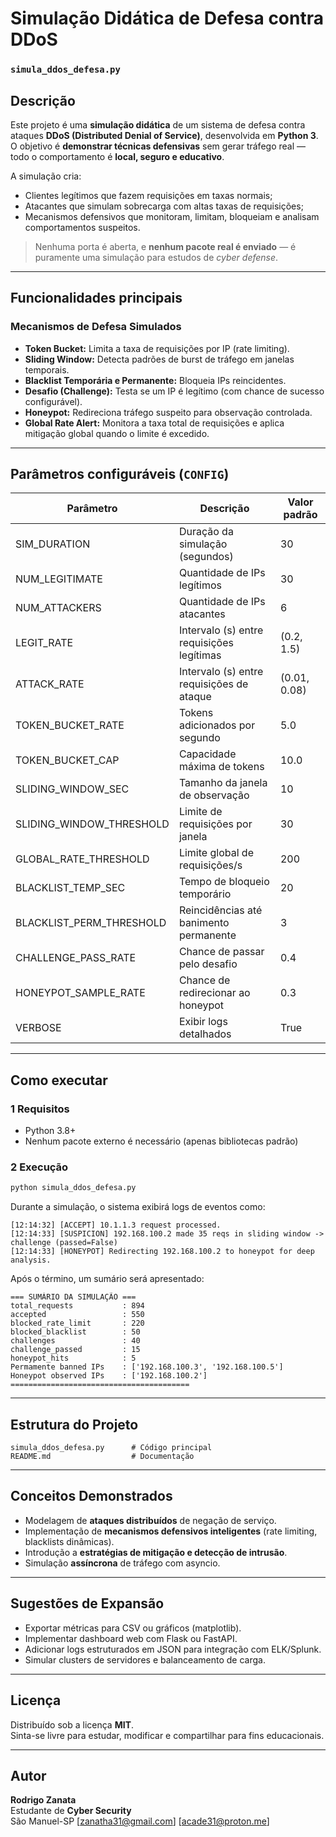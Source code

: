 #  Simulação Didática de Defesa contra DDoS
### `simula_ddos_defesa.py`

##  Descrição

Este projeto é uma **simulação didática** de um sistema de defesa contra ataques **DDoS (Distributed Denial of Service)**, desenvolvida em **Python 3**.  
O objetivo é **demonstrar técnicas defensivas** sem gerar tráfego real — todo o comportamento é **local, seguro e educativo**.

A simulação cria:
- Clientes legítimos que fazem requisições em taxas normais;
- Atacantes que simulam sobrecarga com altas taxas de requisições;
- Mecanismos defensivos que monitoram, limitam, bloqueiam e analisam comportamentos suspeitos.

>  Nenhuma porta é aberta, e **nenhum pacote real é enviado** — é puramente uma simulação para estudos de *cyber defense*.

---

##  Funcionalidades principais

###  Mecanismos de Defesa Simulados
- **Token Bucket:** Limita a taxa de requisições por IP (rate limiting).  
- **Sliding Window:** Detecta padrões de burst de tráfego em janelas temporais.  
- **Blacklist Temporária e Permanente:** Bloqueia IPs reincidentes.  
- **Desafio (Challenge):** Testa se um IP é legítimo (com chance de sucesso configurável).  
- **Honeypot:** Redireciona tráfego suspeito para observação controlada.  
- **Global Rate Alert:** Monitora a taxa total de requisições e aplica mitigação global quando o limite é excedido.  

---

##  Parâmetros configuráveis (`CONFIG`)
| Parâmetro | Descrição | Valor padrão |
|------------|------------|---------------|
| SIM_DURATION | Duração da simulação (segundos) | 30 |
| NUM_LEGITIMATE | Quantidade de IPs legítimos | 30 |
| NUM_ATTACKERS | Quantidade de IPs atacantes | 6 |
| LEGIT_RATE | Intervalo (s) entre requisições legítimas | (0.2, 1.5) |
| ATTACK_RATE | Intervalo (s) entre requisições de ataque | (0.01, 0.08) |
| TOKEN_BUCKET_RATE | Tokens adicionados por segundo | 5.0 |
| TOKEN_BUCKET_CAP | Capacidade máxima de tokens | 10.0 |
| SLIDING_WINDOW_SEC | Tamanho da janela de observação | 10 |
| SLIDING_WINDOW_THRESHOLD | Limite de requisições por janela | 30 |
| GLOBAL_RATE_THRESHOLD | Limite global de requisições/s | 200 |
| BLACKLIST_TEMP_SEC | Tempo de bloqueio temporário | 20 |
| BLACKLIST_PERM_THRESHOLD | Reincidências até banimento permanente | 3 |
| CHALLENGE_PASS_RATE | Chance de passar pelo desafio | 0.4 |
| HONEYPOT_SAMPLE_RATE | Chance de redirecionar ao honeypot | 0.3 |
| VERBOSE | Exibir logs detalhados | True |

---

##  Como executar

### 1️ Requisitos
- Python 3.8+  
- Nenhum pacote externo é necessário (apenas bibliotecas padrão)

### 2️ Execução
```bash
python simula_ddos_defesa.py
```

Durante a simulação, o sistema exibirá logs de eventos como:
```
[12:14:32] [ACCEPT] 10.1.1.3 request processed.
[12:14:33] [SUSPICION] 192.168.100.2 made 35 reqs in sliding window -> challenge (passed=False)
[12:14:33] [HONEYPOT] Redirecting 192.168.100.2 to honeypot for deep analysis.
```

Após o término, um sumário será apresentado:
```
=== SUMÁRIO DA SIMULAÇÃO ===
total_requests           : 894
accepted                 : 550
blocked_rate_limit       : 220
blocked_blacklist        : 50
challenges               : 40
challenge_passed         : 15
honeypot_hits            : 5
Permamente banned IPs    : ['192.168.100.3', '192.168.100.5']
Honeypot observed IPs    : ['192.168.100.2']
========================================
```

---

##  Estrutura do Projeto
```
simula_ddos_defesa.py      # Código principal
README.md                  # Documentação
```

---

##  Conceitos Demonstrados
- Modelagem de **ataques distribuídos** de negação de serviço.  
- Implementação de **mecanismos defensivos inteligentes** (rate limiting, blacklists dinâmicas).  
- Introdução a **estratégias de mitigação e detecção de intrusão**.  
- Simulação **assíncrona** de tráfego com asyncio.  

---

##  Sugestões de Expansão
- Exportar métricas para CSV ou gráficos (matplotlib).  
- Implementar dashboard web com Flask ou FastAPI.  
- Adicionar logs estruturados em JSON para integração com ELK/Splunk.  
- Simular clusters de servidores e balanceamento de carga.  

---

##  Licença
Distribuído sob a licença **MIT**.  
Sinta-se livre para estudar, modificar e compartilhar para fins educacionais.

---

##  Autor
**Rodrigo Zanata**  
Estudante de **Cyber Security**  
 São Manuel-SP
 [zanatha31@gmail.com] [acade31@proton.me]


